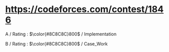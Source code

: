 # https://codeforces.com/contest/1846

A / Rating : $\color{#8C8C8C}800$ / Implementation

B / Rating : $\color{#8C8C8C}800$ / Case_Work
